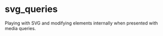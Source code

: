 svg_queries
===========

Playing with SVG and modifying elements internally when presented with media queries.
